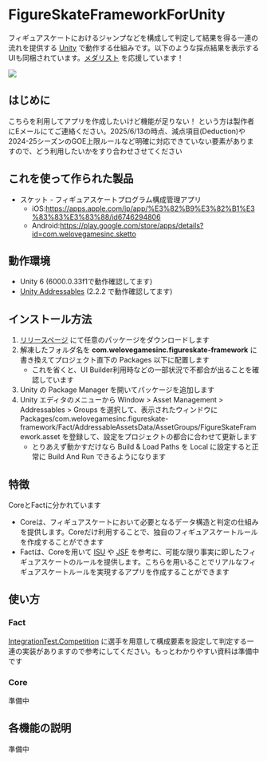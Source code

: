 # FigureSkateFrameworkForUnity

フィギュアスケートにおけるジャンプなどを構成して判定して結果を得る一連の流れを提供する [Unity](https://unity.com/) で動作する仕組みです。以下のような採点結果を表示するUIも同梱されています。[メダリスト](https://afternoon.kodansha.co.jp/c/medalist/) を応援しています！

![](https://github.com/user-attachments/assets/9ac07e5c-74f3-43b8-9633-12786301212d)

## はじめに

こちらを利用してアプリを作成したいけど機能が足りない！ という方は製作者にEメールにてご連絡ください。2025/6/13の時点、減点項目(Deduction)や2024-25シーズンのGOE上限ルールなど明確に対応できていない要素がありますので、どう利用したいかをすり合わせさせてください

## これを使って作られた製品
- スケット - フィギュアスケートプログラム構成管理アプリ
   - iOS:https://apps.apple.com/jp/app/%E3%82%B9%E3%82%B1%E3%83%83%E3%83%88/id6746294806
   - Android:https://play.google.com/store/apps/details?id=com.welovegamesinc.sketto

## 動作環境

- Unity 6 (6000.0.33f1で動作確認してます)
- [Unity Addressables](https://docs.unity3d.com/Packages/com.unity.addressables@2.2/manual/index.html) (2.2.2 で動作確認してます)

## インストール方法

1. [リリースページ](https://github.com/wlg-shinya/FigureSkateFrameworkForUnity/releases) にて任意のパッケージをダウンロードします
2. 解凍したフォルダ名を **com.welovegamesinc.figureskate-framework** に書き換えてプロジェクト直下の Packages 以下に配置します
    - これを省くと、UI Builder利用時などの一部状況で不都合が出ることを確認しています
3. Unity の Package Manager を開いてパッケージを追加します
4. Unity エディタのメニューから Window > Asset Management > Addressables > Groups を選択して、表示されたウィンドウに Packages/com.welovegamesinc.figureskate-framework/Fact/AddressableAssetsData/AssetGroups/FigureSkateFramework.asset を登録して、設定をプロジェクトの都合に合わせて更新します
    - とりあえず動かすだけなら Build & Load Paths を Local に設定すると正常に Build And Run できるようになります

## 特徴

CoreとFactに分かれています
- Coreは、フィギュアスケートにおいて必要となるデータ構造と判定の仕組みを提供します。Coreだけ利用することで、独自のフィギュアスケートルールを作成することができます
- Factは、Coreを用いて [ISU](https://current.isu.org/) や [JSF](https://www.jsfresults.com/index.htm) を参考に、可能な限り事実に即したフィギュアスケートのルールを提供します。こちらを用いることでリアルなフィギュアスケートルールを実現するアプリを作成することができます

## 使い方
### Fact
[IntegrationTest.Competition](https://github.com/wlg-shinya/FigureSkateFrameworkForUnity/blob/main/Tests/Fact/Runtime/IntegrationTest.cs#L42) に選手を用意して構成要素を設定して判定する一連の実装がありますので参考にしてください。もっとわかりやすい資料は準備中です

### Core

準備中

## 各機能の説明

準備中
